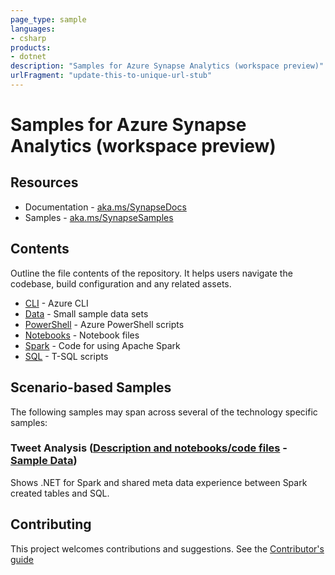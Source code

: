 ```yaml
---
page_type: sample
languages:
- csharp
products:
- dotnet
description: "Samples for Azure Synapse Analytics (workspace preview)"
urlFragment: "update-this-to-unique-url-stub"
---
```


# Samples for Azure Synapse Analytics (workspace preview)

## Resources
* Documentation - [aka.ms/SynapseDocs](https://aka.ms/SynapseDocs)
* Samples - [aka.ms/SynapseSamples](https://aka.ms/Synapsesamples)

## Contents

Outline the file contents of the repository. It helps users navigate the codebase, build configuration and any related assets.

*  [CLI](https://github.com/Azure-Samples/Synapse/tree/master/CLI) - Azure CLI
*  [Data](https://github.com/Azure-Samples/Synapse/tree/master/Data) - Small sample data sets
*  [PowerShell](https://github.com/Azure-Samples/Synapse/tree/master/PowerShell) - Azure PowerShell scripts
*  [Notebooks](https://github.com/Azure-Samples/Synapse/tree/master/Notebooks) - Notebook files
*  [Spark](https://github.com/Azure-Samples/Synapse/tree/master/Spark) - Code for using Apache Spark
*  [SQL](https://github.com/Azure-Samples/Synapse/tree/master/SQL) - T-SQL scripts 

## Scenario-based Samples

The following samples may span across several of the technology specific samples:

### Tweet Analysis ([Description and notebooks/code files](Notebooks/Spark.NET%20C%23/Tweets) - [Sample Data](Data/Tweets))


Shows .NET for Spark and shared meta data experience between Spark created tables and SQL.

## Contributing

This project welcomes contributions and suggestions. See the [Contributor's guide](https://github.com/Azure-Samples/Synapse/tree/master/CONTRIBUTE.md)
